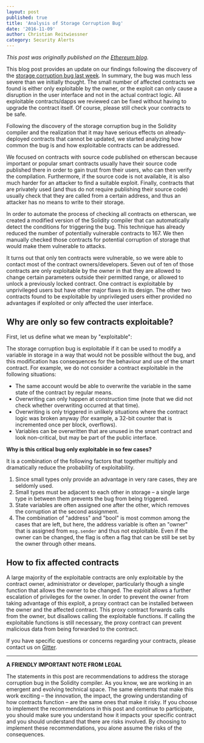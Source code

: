 ```yaml
---
layout: post
published: true
title: 'Analysis of Storage Corruption Bug'
date: '2016-11-09'
author: Christian Reitwiessner
category: Security Alerts
---
```


_This post was originally published on the [Ethereum blog](https://blog.ethereum.org/2016/11/09/analysis-storage-corruption-bug/)._

This blog post provides an update on our findings following the discovery of the [storage corruption bug last week](https://blog.soliditylang.org/2016/11/01/security-alert-solidity-variables-can-overwritten-storage/).
In summary, the bug was much less severe than we initially thought. The small number of affected contracts we found is either only exploitable by the owner, or the exploit can only cause a disruption in the user interface and not in the actual contract logic. All exploitable contracts/dapps we reviewed can be fixed without having to upgrade the contract itself. Of course, please still check your contracts to be safe.

Following the discovery of the storage corruption bug in the Solidity compiler and the realization that it may have serious effects on already-deployed contracts that cannot be updated, we started analyzing how common the bug is and how exploitable contracts can be addressed.

We focused on contracts with source code published on etherscan because important or popular smart contracts usually have their source code published there in order to gain trust from their users, who can then verify the compilation. Furthermore, if the source code is not available, it is also much harder for an attacker to find a suitable exploit. Finally, contracts that are privately used (and thus do not require publishing their source code) usually check that they are called from a certain address, and thus an attacker has no means to write to their storage.

In order to automate the process of checking all contracts on etherscan, we created a modified version of the Solidity compiler that can automatically detect the conditions for triggering the bug. This technique has already reduced the number of potentially vulnerable contracts to 167. We then manually checked those contracts for potential corruption of storage that would make them vulnerable to attacks.

It turns out that only ten contracts were vulnerable, so we were able to contact most of the contract owners/developers. Seven out of ten of those contracts are only exploitable by the owner in that they are allowed to change certain parameters outside their permitted range, or allowed to unlock a previously locked contract. One contract is exploitable by unprivileged users but have other major flaws in its design. The other two contracts found to be exploitable by unprivileged users either provided no advantages if exploited or only affected the user interface.

## Why are only so few contracts exploitable?

First, let us define what we mean by "exploitable":

The storage corruption bug is exploitable if it can be used to modify a variable in storage in a way that would not be possible without the bug, and this modification has consequences for the behaviour and use of the smart contract. For example, we do not consider a contract exploitable in the following situations:

- The same account would be able to overwrite the variable in the same state of the contract by regular means.
- Overwriting can only happen at construction time (note that we did not check whether overwriting occurred at that time).
- Overwriting is only triggered in unlikely situations where the contract logic was broken anyway (for example, a 32-bit counter that is incremented once per block, overflows).
- Variables can be overwritten that are unused in the smart contract and look non-critical, but may be part of the public interface.

**Why is this critical bug only exploitable in so few cases?**

It is a combination of the following factors that together multiply and dramatically reduce the probability of exploitability.

1. Since small types only provide an advantage in very rare cases, they are seldomly used.
2. Small types must be adjacent to each other in storage – a single large type in between them prevents the bug from being triggered.
3. State variables are often assigned one after the other, which removes the corruption at the second assignment.
4. The combination of "address" and "bool" is most common among the cases that are left, but here, the address variable is often an "owner" that is assigned from `msg.sender` and thus not exploitable. Even if the owner can be changed, the flag is often a flag that can be still be set by the owner through other means.

## How to fix affected contracts

A large majority of the exploitable contracts are only exploitable by the contract owner, administrator or developer, particularly though a single function that allows the owner to be changed. The exploit allows a further escalation of privileges for the owner. In order to prevent the owner from taking advantage of this exploit, a proxy contract can be installed between the owner and the affected contract. This proxy contract forwards calls from the owner, but disallows calling the exploitable functions. If calling the exploitable functions is still necessary, the proxy contract can prevent malicious data from being forwarded to the contract.

If you have specific questions or concerns regarding your contracts, please contact us on [Gitter](https://gitter.im/ethereum/solidity).

---

**A FRIENDLY IMPORTANT NOTE FROM LEGAL**

The statements in this post are recommendations to address the storage corruption bug in the Solidity compiler. As you know, we are working in an emergent and evolving technical space. The same elements that make this work exciting – the innovation, the impact, the growing understanding of how contracts function – are the same ones that make it risky. If you choose to implement the recommendations in this post and continue to participate, you should make sure you understand how it impacts your specific contract and you should understand that there are risks involved. By choosing to implement these recommendations, you alone assume the risks of the consequences.
